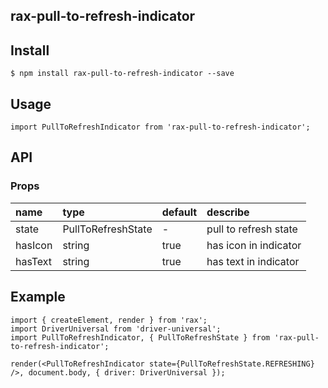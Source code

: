 ## rax-pull-to-refresh-indicator

## Install

```
$ npm install rax-pull-to-refresh-indicator --save
```

## Usage

```
import PullToRefreshIndicator from 'rax-pull-to-refresh-indicator';
```

## API

### Props

|name|type|default|describe|
|:---------------|:--------|:----|:----------|
| state | PullToRefreshState | - | pull to refresh state |
| hasIcon | string | true | has icon in indicator |
| hasText | string | true | has text in indicator |

## Example

```
import { createElement, render } from 'rax';
import DriverUniversal from 'driver-universal';
import PullToRefreshIndicator, { PullToRefreshState } from 'rax-pull-to-refresh-indicator';

render(<PullToRefreshIndicator state={PullToRefreshState.REFRESHING} />, document.body, { driver: DriverUniversal });
```
